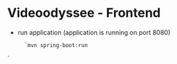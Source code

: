 Videoodyssee - Frontend
====

* run application (application is running on port 8080)

		`mvn spring-boot:run
`
